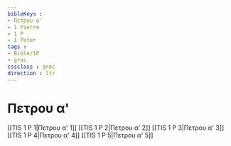 ```yaml
---
bibleKeys : 
- Πετρου α'
- 1 Pierre
- 1 P
- 1 Peter
tags : 
- Bible/1P
- grec
cssclass : grec
direction : ltr
---
```


# Πετρου α'

[[TIS 1 P 1|Πετρου α' 1]]
[[TIS 1 P 2|Πετρου α' 2]]
[[TIS 1 P 3|Πετρου α' 3]]
[[TIS 1 P 4|Πετρου α' 4]]
[[TIS 1 P 5|Πετρου α' 5]]
